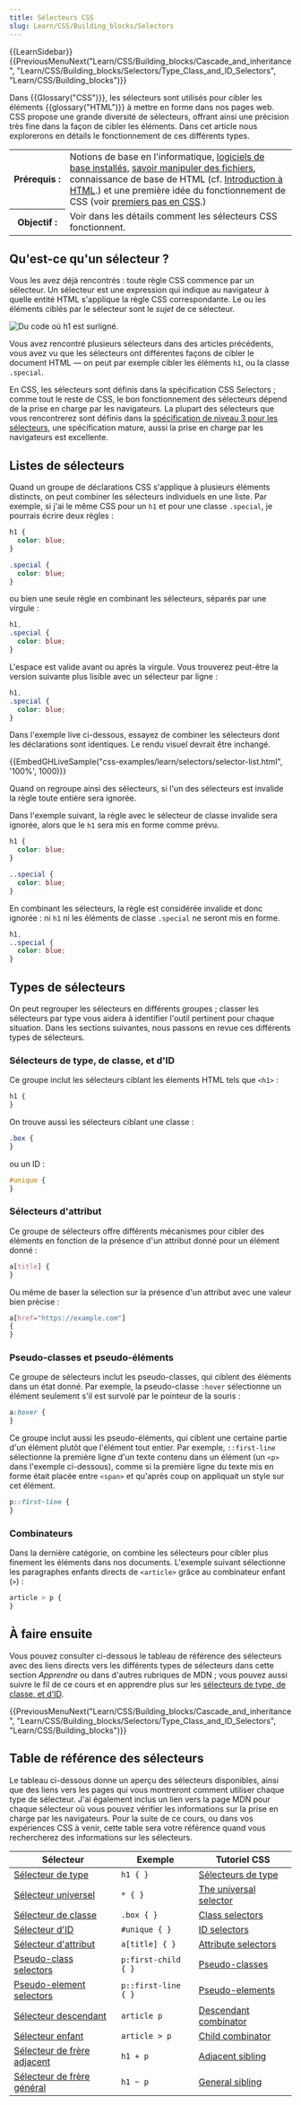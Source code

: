 ```yaml
---
title: Sélecteurs CSS
slug: Learn/CSS/Building_blocks/Selectors
---
```


{{LearnSidebar}}{{PreviousMenuNext("Learn/CSS/Building_blocks/Cascade_and_inheritance", "Learn/CSS/Building_blocks/Selectors/Type_Class_and_ID_Selectors", "Learn/CSS/Building_blocks")}}

Dans {{Glossary("CSS")}}, les sélecteurs sont utilisés pour cibler les éléments {{glossary("HTML")}} à mettre en forme dans nos pages web. CSS propose une grande diversité de sélecteurs, offrant ainsi une précision très fine dans la façon de cibler les éléments. Dans cet article nous explorerons en détails le fonctionnement de ces différents types.

<table class="standard-table">
  <tbody>
    <tr>
      <th scope="row">Prérequis&nbsp;:</th>
      <td>
        Notions de base en l'informatique,
        <a
          href="/fr/docs/Learn/Getting_started_with_the_web/Installing_basic_software"
          >logiciels de base installés</a
        >,
        <a href="/fr/docs/Learn/Getting_started_with_the_web/Dealing_with_files"
          >savoir manipuler des fichiers</a
        >, connaissance de base de HTML (cf.
        <a href="/fr/docs/Learn/HTML/Introduction_to_HTML"
          >Introduction à HTML</a
        >.) et une première idée du fonctionnement de CSS (voir
        <a href="/fr/docs/Learn/CSS/First_steps">premiers pas en CSS</a>.)
      </td>
    </tr>
    <tr>
      <th scope="row">Objectif&nbsp;:</th>
      <td>Voir dans les détails comment les sélecteurs CSS fonctionnent.</td>
    </tr>
  </tbody>
</table>

## Qu'est-ce qu'un sélecteur ?

Vous les avez déjà rencontrés : toute règle CSS commence par un sélecteur. Un sélecteur est une expression qui indique au navigateur à quelle entité HTML s'applique la règle CSS correspondante. Le ou les éléments ciblés par le sélecteur sont le _sujet_ de ce sélecteur.

![Du code où h1 est surligné.](selector.png)

Vous avez rencontré plusieurs sélecteurs dans des articles précédents, vous avez vu que les sélecteurs ont différentes façons de cibler le document HTML — on peut par exemple cibler les éléments `h1`, ou la classe `.special`.

En CSS, les sélecteurs sont définis dans la spécification CSS Selectors ; comme tout le reste de CSS, le bon fonctionnement des sélecteurs dépend de la prise en charge par les navigateurs. La plupart des sélecteurs que vous rencontrerez sont définis dans la [spécification de niveau 3 pour les sélecteurs](https://www.w3.org/TR/selectors-3/), une spécification mature, aussi la prise en charge par les navigateurs est excellente.

## Listes de sélecteurs

Quand un groupe de déclarations CSS s'applique à plusieurs éléments distincts, on peut combiner les sélecteurs individuels en une liste. Par exemple, si j'ai le même CSS pour un `h1` et pour une classe `.special`, je pourrais écrire deux règles :

```css
h1 {
  color: blue;
}

.special {
  color: blue;
}
```

ou bien une seule règle en combinant les sélecteurs, séparés par une virgule :

```css
h1,
.special {
  color: blue;
}
```

L'espace est valide avant ou après la virgule. Vous trouverez peut-être la version suivante plus lisible avec un sélecteur par ligne :

```css
h1,
.special {
  color: blue;
}
```

Dans l'exemple live ci-dessous, essayez de combiner les sélecteurs dont les déclarations sont identiques. Le rendu visuel devrait être inchangé.

{{EmbedGHLiveSample("css-examples/learn/selectors/selector-list.html", '100%', 1000)}}

Quand on regroupe ainsi des sélecteurs, si l'un des sélecteurs est invalide la règle toute entière sera ignorée.

Dans l'exemple suivant, la règle avec le sélecteur de classe invalide sera ignorée, alors que le `h1` sera mis en forme comme prévu.

```css
h1 {
  color: blue;
}

..special {
  color: blue;
}
```

En combinant les sélecteurs, la règle est considérée invalide et donc ignorée : ni `h1` ni les éléments de classe `.special` ne seront mis en forme.

```css
h1,
..special {
  color: blue;
}
```

## Types de sélecteurs

On peut regrouper les sélecteurs en différents groupes ; classer les sélecteurs par type vous aidera à identifier l'outil pertinent pour chaque situation. Dans les sections suivantes, nous passons en revue ces différents types de sélecteurs.

### Sélecteurs de type, de classe, et d'ID

Ce groupe inclut les sélecteurs ciblant les élements HTML tels que `<h1>` :

```css
h1 {
}
```

On trouve aussi les sélecteurs ciblant une classe :

```css
.box {
}
```

ou un ID :

```css
#unique {
}
```

### Sélecteurs d'attribut

Ce groupe de sélecteurs offre différents mécanismes pour cibler des éléments en fonction de la présence d'un attribut donné pour un élément donné :

```css
a[title] {
}
```

Ou même de baser la sélection sur la présence d'un attribut avec une valeur bien précise :

```css
a[href="https://example.com"]
{
}
```

### Pseudo-classes et pseudo-éléments

Ce groupe de sélecteurs inclut les pseudo-classes, qui ciblent des éléments dans un état donné. Par exemple, la pseudo-classe `:hover` sélectionne un élément seulement s'il est survolé par le pointeur de la souris :

```css
a:hover {
}
```

Ce groupe inclut aussi les pseudo-éléments, qui ciblent une certaine partie d'un élément plutôt que l'élément tout entier. Par exemple, `::first-line` sélectionne la première ligne d'un texte contenu dans un élément (un `<p>` dans l'exemple ci-dessous), comme si la première ligne du texte mis en forme était placée entre `<span>` et qu'après coup on appliquait un style sur cet élément.

```css
p::first-line {
}
```

### Combinateurs

Dans la dernière catégorie, on combine les sélecteurs pour cibler plus finement les éléments dans nos documents. L'exemple suivant sélectionne les paragraphes enfants directs de `<article>` grâce au combinateur enfant (`>`) :

```css
article > p {
}
```

## À faire ensuite

Vous pouvez consulter ci-dessous le tableau de référence des sélecteurs avec des liens directs vers les différents types de sélecteurs dans cette section _Apprendre_ ou dans d'autres rubriques de MDN ; vous pouvez aussi suivre le fil de ce cours et en apprendre plus sur les [sélecteurs de type, de classe, et d'ID](/fr/docs/Learn/CSS/Building_blocks/Selectors/Type_Class_and_ID_Selectors).

{{PreviousMenuNext("Learn/CSS/Building_blocks/Cascade_and_inheritance", "Learn/CSS/Building_blocks/Selectors/Type_Class_and_ID_Selectors", "Learn/CSS/Building_blocks")}}

## Table de référence des sélecteurs

Le tableau ci-dessous donne un aperçu des sélecteurs disponibles, ainsi que des liens vers les pages qui vous montreront comment utiliser chaque type de sélecteur. J'ai également inclus un lien vers la page MDN pour chaque sélecteur où vous pouvez vérifier les informations sur la prise en charge par les navigateurs. Pour la suite de ce cours, ou dans vos expériences CSS à venir, cette table sera votre référence quand vous rechercherez des informations sur les sélecteurs.

| Sélecteur                                                                   | Exemple             | Tutoriel CSS                                                                                                                |
| --------------------------------------------------------------------------- | ------------------- | --------------------------------------------------------------------------------------------------------------------------- |
| [Sélecteur de type](/fr/docs/Web/CSS/Type_selectors)                        | `h1 { }`            | [Sélecteurs de type](/fr/docs/Learn/CSS/Building_blocks/Selectors/Type_Class_and_ID_Selectors)                              |
| [Sélecteur universel](/fr/docs/Web/CSS/Universal_selectors)                 | `* { }`             | [The universal selector](/fr/docs/Learn/CSS/Building_blocks/Selectors/Type_Class_and_ID_Selectors#the_universal_selector)   |
| [Sélecteur de classe](/fr/docs/Web/CSS/Class_selectors)                     | `.box { }`          | [Class selectors](/fr/docs/Learn/CSS/Building_blocks/Selectors/Type_Class_and_ID_Selectors#class_selectors)                 |
| [Sélecteur d'ID](/fr/docs/Web/CSS/ID_selectors)                             | `#unique { }`       | [ID selectors](/fr/docs/Learn/CSS/Building_blocks/Selectors/Type_Class_and_ID_Selectors#id_selectors)                       |
| [Sélecteur d'attribut](/fr/docs/Web/CSS/Attribute_selectors)                | `a[title] { }`      | [Attribute selectors](/fr/docs/Learn/CSS/Building_blocks/Selectors/Attribute_selectors)                                     |
| [Pseudo-class selectors](/fr/docs/Web/CSS/Pseudo-classes)                   | `p:first-child { }` | [Pseudo-classes](/fr/docs/Learn/CSS/Building_blocks/Selectors/Pseuso-classes_and_Pseudo-elements#What_is_a_pseudo-class)    |
| [Pseudo-element selectors](/fr/docs/Web/CSS/Pseudo-elements)                | `p::first-line { }` | [Pseudo-elements](/fr/docs/Learn/CSS/Building_blocks/Selectors/Pseuso-classes_and_Pseudo-elements#What_is_a_pseudo-element) |
| [Sélecteur descendant](/fr/docs/Web/CSS/Descendant_combinator)              | `article p`         | [Descendant combinator](/fr/docs/Learn/CSS/Building_blocks/Selectors/Combinators#descendant_selector)                       |
| [Sélecteur enfant](/fr/docs/Web/CSS/Child_combinator)                       | `article > p`       | [Child combinator](/fr/docs/Learn/CSS/Building_blocks/Selectors/Combinators#child_combinator)                               |
| [Sélecteur de frère adjacent](/fr/docs/Web/CSS/Adjacent_sibling_combinator) | `h1 + p`            | [Adjacent sibling](/fr/docs/Learn/CSS/Building_blocks/Selectors/Combinators#adjacent_sibling)                               |
| [Sélecteur de frère général](/fr/docs/Web/CSS/General_sibling_combinator)   | `h1 ~ p`            | [General sibling](/fr/docs/Learn/CSS/Building_blocks/Selectors/Combinators#general_sibling)                                 |
